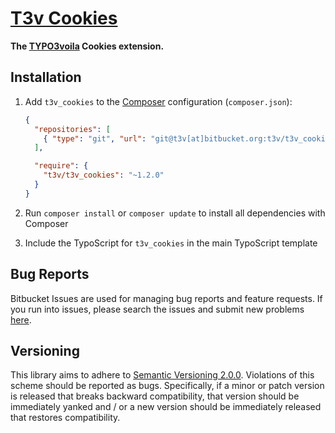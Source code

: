 [T3v Cookies]
=============

**The [TYPO3voila] Cookies extension.**

Installation
------------

1. Add `t3v_cookies` to the [Composer] configuration (`composer.json`):

    ```json
    {
      "repositories": [
        { "type": "git", "url": "git@t3v[at]bitbucket.org:t3v/t3v_cookies.git" }
      ],

      "require": {
        "t3v/t3v_cookies": "~1.2.0"
      }
    }
    ```

2. Run `composer install` or `composer update` to install all dependencies with Composer

3. Include the TypoScript for `t3v_cookies` in the main TypoScript template

Bug Reports
-----------

Bitbucket Issues are used for managing bug reports and feature requests. If you run into issues, please search the issues
and submit new problems [here].

Versioning
----------

This library aims to adhere to [Semantic Versioning 2.0.0]. Violations of this scheme should be reported as bugs.
Specifically, if a minor or patch version is released that breaks backward compatibility, that version should be
immediately yanked and / or a new version should be immediately released that restores compatibility.

[Composer]: https://getcomposer.org "Dependency Manager for PHP"
[here]: https://bitbucket.org/t3v/t3v_cookies/issues "Bitbucket Issue Tracker"
[Semantic Versioning 2.0.0]: http://semver.org "Semantic Versioning 2.0.0"
[T3v Cookies]: https://bitbucket.org/t3v/t3v_cookies "The TYPO3voila Cookies extension."
[TYPO3voila]: https://bitbucket.org/t3v "“UH LÁLÁ, TYPO3!”"